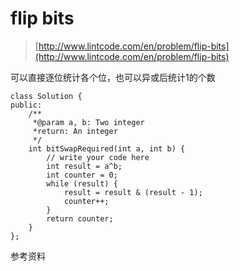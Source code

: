 # flip bits
>  [http://www.lintcode.com/en/problem/flip-bits](http://www.lintcode.com/en/problem/flip-bits)

可以直接逐位统计各个位，也可以异或后统计1的个数

	class Solution {
	public:
	    /**
	     *@param a, b: Two integer
	     *return: An integer
	     */
	    int bitSwapRequired(int a, int b) {
	        // write your code here
	        int result = a^b;
	        int counter = 0;
	        while (result) {
	            result = result & (result - 1);
	            counter++;
	        }
	        return counter;
	    }
	};




参考资料

